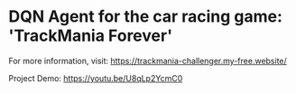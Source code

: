# DQN Agent for the car racing game: 'TrackMania Forever'

For more information, visit: https://trackmania-challenger.my-free.website/

Project Demo: https://youtu.be/U8qLp2YcmC0
